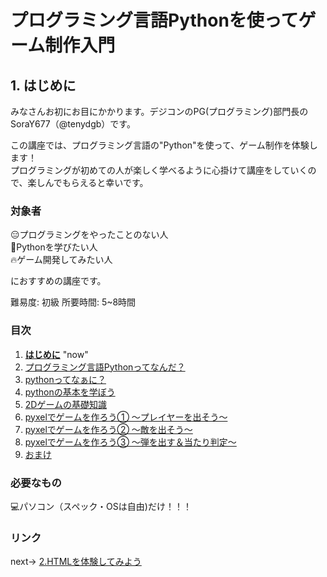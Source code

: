 # プログラミング言語Pythonを使ってゲーム制作入門

## 1. はじめに
みなさんお初にお目にかかります。デジコンのPG(プログラミング)部門長のSoraY677（@tenydgb）です。

この講座では、プログラミング言語の"Python"を使って、ゲーム制作を体験します！  
プログラミングが初めての人が楽しく学べるように心掛けて講座をしていくので、楽しんでもらえると幸いです。  

### 対象者

😑プログラミングをやったことのない人  
🐍Pythonを学びたい人  
🔥ゲーム開発してみたい人  

におすすめの講座です。

難易度: 初級
所要時間: 5~8時間

### 目次
1. **[はじめに](01.md)** "now"
2. [プログラミング言語Pythonってなんだ？](02.md)
3. [pythonってなぁに？](.md)
4. [pythonの基本を学ぼう](.md)
5. [2Dゲームの基礎知識](.md)
6. [pyxelでゲームを作ろう① ～プレイヤーを出そう～](.md)
7. [pyxelでゲームを作ろう② ～敵を出そう～](.md)
8. [pyxelでゲームを作ろう③ ～弾を出す＆当たり判定～](.md)
9. [おまけ](.md)

### 必要なもの
💻パソコン（スペック・OSは自由)だけ！！！


### リンク

next-> [2.HTMLを体験してみよう](02.md)